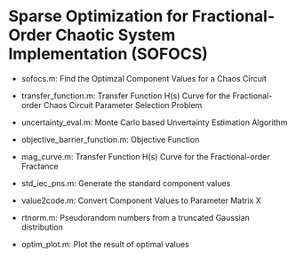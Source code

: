 # Sparse Optimization for Fractional-Order Chaotic System Implementation (SOFOCS)

- sofocs.m: Find the Optimzal Component Values for a Chaos Circuit

- transfer_function.m: Transfer Function H(s) Curve for the Fractional-order Chaos Circuit Parameter Selection Problem

- uncertainty_eval.m: Monte Carlo based Unvertainty Estimation Algorithm

- objective_barrier_function.m: Objective Function

- mag_curve.m:  Transfer Function H(s) Curve for the Fractional-order Fractance

- std_iec_pns.m: Generate the standard component values

- value2code.m: Convert Component Values to Parameter Matrix X

- rtnorm.m: Pseudorandom numbers from a truncated Gaussian distribution

- optim_plot.m: Plot the result of optimal values
